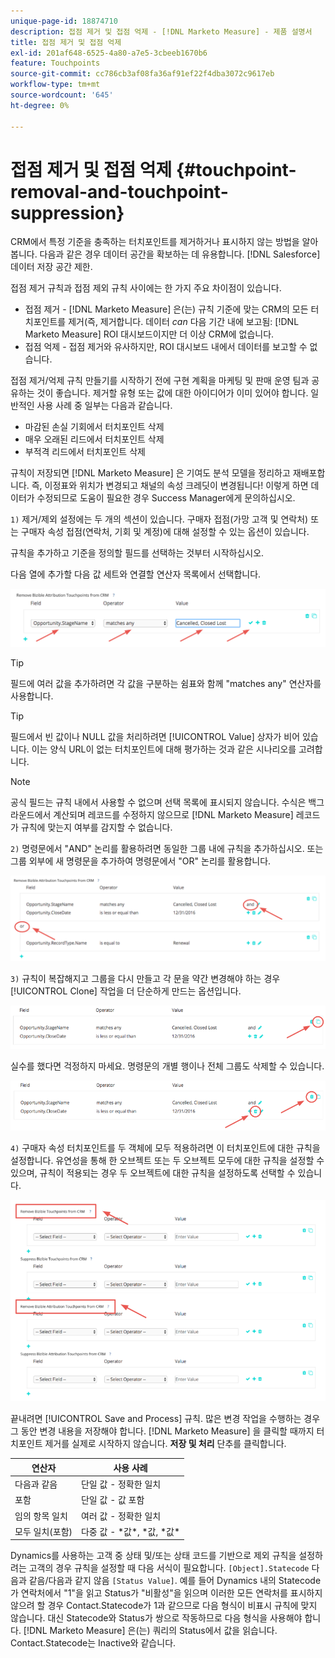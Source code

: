```yaml
---
unique-page-id: 18874710
description: 접점 제거 및 접점 억제 - [!DNL Marketo Measure] - 제품 설명서
title: 접점 제거 및 접점 억제
exl-id: 201af648-6525-4a80-a7e5-3cbeeb1670b6
feature: Touchpoints
source-git-commit: cc786cb3af08fa36af91ef22f4dba3072c9617eb
workflow-type: tm+mt
source-wordcount: '645'
ht-degree: 0%

---
```


# 접점 제거 및 접점 억제 {#touchpoint-removal-and-touchpoint-suppression}

CRM에서 특정 기준을 충족하는 터치포인트를 제거하거나 표시하지 않는 방법을 알아봅니다. 다음과 같은 경우 데이터 공간을 확보하는 데 유용합니다. [!DNL Salesforce] 데이터 저장 공간 제한.

접점 제거 규칙과 접점 제외 규칙 사이에는 한 가지 주요 차이점이 있습니다.

* 접점 제거 - [!DNL Marketo Measure] 은(는) 규칙 기준에 맞는 CRM의 모든 터치포인트를 제거(즉, 제거합니다. 데이터 _can_ 다음 기간 내에 보고됨: [!DNL Marketo Measure] ROI 대시보드이지만 더 이상 CRM에 없습니다.
* 접점 억제 - 접점 제거와 유사하지만, ROI 대시보드 내에서 데이터를 보고할 수 없습니다.

접점 제거/억제 규칙 만들기를 시작하기 전에 구현 계획을 마케팅 및 판매 운영 팀과 공유하는 것이 좋습니다. 제거할 유형 또는 값에 대한 아이디어가 이미 있어야 합니다. 일반적인 사용 사례 중 일부는 다음과 같습니다.

* 마감된 손실 기회에서 터치포인트 삭제
* 매우 오래된 리드에서 터치포인트 삭제
* 부적격 리드에서 터치포인트 삭제

규칙이 저장되면 [!DNL Marketo Measure] 은 기여도 분석 모델을 정리하고 재배포합니다. 즉, 이정표와 위치가 변경되고 채널의 속성 크레딧이 변경됩니다! 이렇게 하면 데이터가 수정되므로 도움이 필요한 경우 Success Manager에게 문의하십시오.

`1)` 제거/제외 설정에는 두 개의 섹션이 있습니다. 구매자 접점(가망 고객 및 연락처) 또는 구매자 속성 접점(연락처, 기회 및 계정)에 대해 설정할 수 있는 옵션이 있습니다.

규칙을 추가하고 기준을 정의할 필드를 선택하는 것부터 시작하십시오.

다음 열에 추가할 다음 값 세트와 연결할 연산자 목록에서 선택합니다.

![](assets/1-1.png)

>[!TIP]
>
>필드에 여러 값을 추가하려면 각 값을 구분하는 쉼표와 함께 &quot;matches any&quot; 연산자를 사용합니다.

>[!TIP]
>
>필드에서 빈 값이나 NULL 값을 처리하려면 [!UICONTROL Value] 상자가 비어 있습니다. 이는 양식 URL이 없는 터치포인트에 대해 평가하는 것과 같은 시나리오를 고려합니다.

>[!NOTE]
>
>공식 필드는 규칙 내에서 사용할 수 없으며 선택 목록에 표시되지 않습니다. 수식은 백그라운드에서 계산되며 레코드를 수정하지 않으므로 [!DNL Marketo Measure] 레코드가 규칙에 맞는지 여부를 감지할 수 없습니다.

`2)` 명령문에서 &quot;AND&quot; 논리를 활용하려면 동일한 그룹 내에 규칙을 추가하십시오.
또는 그룹 외부에 새 명령문을 추가하여 명령문에서 &quot;OR&quot; 논리를 활용합니다.

![](assets/2.png)

`3)` 규칙이 복잡해지고 그룹을 다시 만들고 각 문을 약간 변경해야 하는 경우 [!UICONTROL Clone] 작업을 더 단순하게 만드는 옵션입니다.

![](assets/3.png)

실수를 했다면 걱정하지 마세요. 명령문의 개별 행이나 전체 그룹도 삭제할 수 있습니다.

![](assets/4.png)

`4)` 구매자 속성 터치포인트를 두 객체에 모두 적용하려면 이 터치포인트에 대한 규칙을 설정합니다. 유연성을 통해 한 오브젝트 또는 두 오브젝트 모두에 대한 규칙을 설정할 수 있으며, 규칙이 적용되는 경우 두 오브젝트에 대한 규칙을 설정하도록 선택할 수 있습니다.

![](assets/5.png)

끝내려면 [!UICONTROL Save and Process] 규칙. 많은 변경 작업을 수행하는 경우 그 동안 변경 내용을 저장해야 합니다. [!DNL Marketo Measure] 을 클릭할 때까지 터치포인트 제거를 실제로 시작하지 않습니다. **저장 및 처리** 단추를 클릭합니다.

| **연산자** | **사용 사례** |
|---|---|
| 다음과 같음 | 단일 값 - 정확한 일치 |
| 포함 | 단일 값 - 값 포함 |
| 임의 항목 일치 | 여러 값 - 정확한 일치 |
| 모두 일치(포함) | 다중 값 - &#42;값&#42;, &#42;값, &#42;값&#42; |

Dynamics를 사용하는 고객 중 상태 및/또는 상태 코드를 기반으로 제외 규칙을 설정하려는 고객의 경우 규칙을 설정할 때 다음 서식이 필요합니다. `[Object].Statecode` 다음과 같음/다음과 같지 않음 `[Status Value]`. 예를 들어 Dynamics 내의 Statecode가 연락처에서 &quot;1&quot;을 읽고 Status가 &quot;비활성&quot;을 읽으며 이러한 모든 연락처를 표시하지 않으려 할 경우 Contact.Statecode가 1과 같으므로 다음 형식이 비표시 규칙에 맞지 않습니다. 대신 Statecode와 Status가 쌍으로 작동하므로 다음 형식을 사용해야 합니다. [!DNL Marketo Measure] 은(는) 쿼리의 Status에서 값을 읽습니다. Contact.Statecode는 Inactive와 같습니다.
